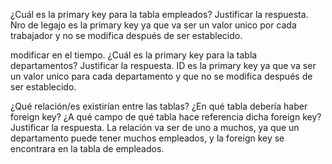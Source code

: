 ¿Cuál es la primary key para la tabla empleados? Justificar la respuesta.
Nro de legajo es la primary key ya que va ser un valor unico por cada trabajador y no se modifica después de ser establecido.

modificar en el tiempo.
¿Cuál es la primary key para la tabla departamentos? Justificar la respuesta.
ID es la primary key ya que va ser un valor unico para cada departamento y que no se modifica después de ser establecido.

¿Qué relación/es existirían entre las tablas? ¿En qué tabla debería haber foreign key? ¿A qué campo de qué tabla hace referencia dicha foreign key? Justificar la respuesta.
La relación va ser de uno a muchos, ya que un departamento puede tener muchos empleados, y la foreign key se encontrara en la tabla de empleados.
